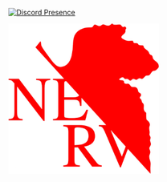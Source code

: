 [![Discord Presence](https://lanyard.cnrad.dev/api/222392036387454978)](https://discord.com/users/222392036387454978)


<img src="nerv.png" width="300px" height="300px">
